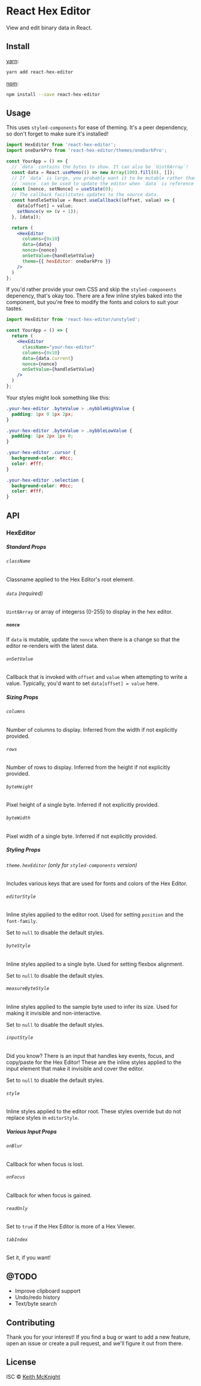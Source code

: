 # React Hex Editor

View and edit binary data in React.

## Install

[yarn][]:

```bash
yarn add react-hex-editor
```

[npm][]:

```bash
npm install --save react-hex-editor
```


## Usage

This uses `styled-components` for ease of theming. It's a peer dependency, so don't forget to make
sure it's installed!

```jsx
import HexEditor from 'react-hex-editor';
import oneDarkPro from 'react-hex-editor/themes/oneDarkPro';

const YourApp = () => {
  // `data` contains the bytes to show. It can also be `Uint8Array`!
  const data = React.useMemo(() => new Array(100).fill(0), []);
  // If `data` is large, you probably want it to be mutable rather than cloning it over and over.
  // `nonce` can be used to update the editor when `data` is reference that does not change.
  const [nonce, setNonce] = useState(0);
  // The callback facilitates updates to the source data.
  const handleSetValue = React.useCallback((offset, value) => {
    data[offset] = value;
    setNonce(v => (v + 1));
  }, [data]);

  return (
    <HexEditor
      columns={0x10}
      data={data}
      nonce={nonce}
      onSetValue={handleSetValue}
      theme={{ hexEditor: oneDarkPro }}
    />
  )
};
```

If you'd rather provide your own CSS and skip the `styled-components` depenency, that's okay too.
There are a few inline styles baked into the component, but you're free to modify the fonts and
colors to suit your tastes.

```jsx
import HexEditor from 'react-hex-editor/unstyled';

const YourApp = () => {
  return (
    <HexEditor
      className="your-hex-editor"
      columns={0x10}
      data={data.current}
      nonce={nonce}
      onSetValue={handleSetValue}
    />
  )
};
```

Your styles might look something like this:

```css
.your-hex-editor .byteValue > .nybbleHighValue {
  padding: 1px 0 1px 2px;
}

.your-hex-editor .byteValue > .nybbleLowValue {
  padding: 1px 2px 1px 0;
}

.your-hex-editor .cursor {
  background-color: #0cc;
  color: #fff;
}

.your-hex-editor .selection {
  background-color: #0cc;
  color: #fff;
}
```


## API

### HexEditor

##### Standard Props

###### `className`

Classname applied to the Hex Editor's root element.

###### `data` (required)

`Uint8Array` or array of integerss (0-255) to display in the hex editor.

##### `nonce`

If `data` is mutable, update the `nonce` when there is a change so that the editor re-renders
with the latest data.

###### `onSetValue`

Callback that is invoked with `offset` and `value` when attempting to write a value. Typically,
you'd want to set `data[offset] = value` here.


##### Sizing Props

###### `columns`

Number of columns to display. Inferred from the width if not explicitly provided.

###### `rows`

Number of rows to display. Inferred from the height if not explicitly provided.

###### `byteHeight`

Pixel height of a single byte. Inferred if not explicitly provided.

###### `byteWidth`

Pixel width of a single byte. Inferred if not explicitly provided.


##### Styling Props

###### `theme.hexEditor` (only for `styled-components` version)

Includes various keys that are used for fonts and colors of the Hex Editor.

###### `editorStyle`

Inline styles applied to the editor root. Used for setting `position` and the `font-family`.

Set to `null` to disable the default styles.

###### `byteStyle`

Inline styles applied to a single byte. Used for setting flexbox alignment.

Set to `null` to disable the default styles.

###### `measureByteStyle`

Inline styles applied to the sample byte used to infer its size. Used for making it invisible and non-interactive.

Set to `null` to disable the default styles.

###### `inputStyle`

Did you know? There is an input that handles key events, focus, and copy/paste for the Hex Editor!
These are the inline styles applied to the input element that make it invisible and cover the editor.

Set to `null` to disable the default styles.

###### `style`

Inline styles applied to the editor root. These styles override but do not replace styles in `editorStyle`.


##### Various Input Props

###### `onBlur`

Callback for when focus is lost.

###### `onFocus`

Callback for when focus is gained.

###### `readOnly`

Set to `true` if the Hex Editor is more of a Hex Viewer.

###### `tabIndex`

Set it, if you want!


## @TODO

- Improve clipboard support
- Undo/redo history
- Text/byte search


## Contributing

Thank you for your interest! If you find a bug or want to add a new feature, open an issue or create
a pull request, and we'll figure it out from there.


## License

ISC © [Keith McKnight](https://github.com/kmck)

[yarn]: https://yarnpkg.com/lang/en/docs/install

[npm]: https://docs.npmjs.com/cli/install